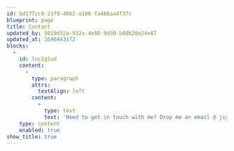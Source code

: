 ```yaml
---
id: bd177cc0-23f9-40b2-a106-fa4b6aa4f37c
blueprint: page
title: Contact
updated_by: 5019d32a-932e-4e80-9d30-b60b20e24e87
updated_at: 1696443172
blocks:
  -
    id: lnc2g1ud
    content:
      -
        type: paragraph
        attrs:
          textAlign: left
        content:
          -
            type: text
            text: 'Need to get in touch with me? Drop me an email @ jigar(dot)tidus(at)gmail(dot)com'
    type: content
    enabled: true
show_title: true
---
```

